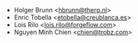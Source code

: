 - Holger Brunn \<hbrunn@therp.nl\>
- Enric Tobella \<etobella@creublanca.es\>
- Lois Rilo \<lois.rilo@forgeflow.com\>
- Nguyen Minh Chien \<chien@trobz.com\>
